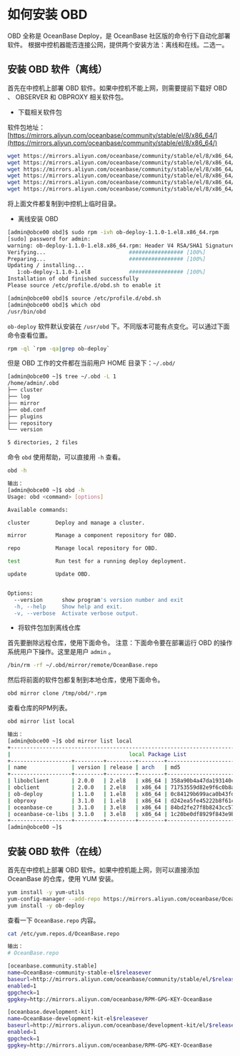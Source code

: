 # 如何安装 OBD  

OBD 全称是 OceanBase Deploy，是 OceanBase 社区版的命令行下自动化部署软件。
根据中控机器能否连接公网，提供两个安装方法：离线和在线。二选一。

## 安装 OBD 软件（离线）

首先在中控机上部署 OBD 软件。如果中控机不能上网，则需要提前下载好 OBD 、 OBSERVER 和 OBPROXY 相关软件包。

+ 下载相关软件包 

软件包地址：[https://mirrors.aliyun.com/oceanbase/community/stable/el/8/x86_64/](https://mirrors.aliyun.com/oceanbase/community/stable/el/8/x86_64/)

```bash
wget https://mirrors.aliyun.com/oceanbase/community/stable/el/8/x86_64/ob-deploy-1.1.0-1.el8.x86_64.rpm
wget https://mirrors.aliyun.com/oceanbase/community/stable/el/8/x86_64/oceanbase-ce-3.1.0-3.el8.x86_64.rpm
wget https://mirrors.aliyun.com/oceanbase/community/stable/el/8/x86_64/oceanbase-ce-libs-3.1.0-3.el8.x86_64.rpm
wget https://mirrors.aliyun.com/oceanbase/community/stable/el/8/x86_64/obclient-2.0.0-2.el8.x86_64.rpm
wget https://mirrors.aliyun.com/oceanbase/community/stable/el/8/x86_64/libobclient-2.0.0-2.el8.x86_64.rpm
wget https://mirrors.aliyun.com/oceanbase/community/stable/el/8/x86_64/obproxy-3.1.0-1.el8.x86_64.rpm

```

将上面文件都复制到中控机上临时目录。

+ 离线安装 OBD 

```bash
[admin@obce00 obd]$ sudo rpm -ivh ob-deploy-1.1.0-1.el8.x86_64.rpm
[sudo] password for admin:
warning: ob-deploy-1.1.0-1.el8.x86_64.rpm: Header V4 RSA/SHA1 Signature, key ID e9b4a7aa: NOKEY
Verifying...                          ################# [100%]
Preparing...                          ################# [100%]
Updating / installing...
   1:ob-deploy-1.1.0-1.el8            ################# [100%]
Installation of obd finished successfully
Please source /etc/profile.d/obd.sh to enable it

[admin@obce00 obd]$ source /etc/profile.d/obd.sh
[admin@obce00 obd]$ which obd
/usr/bin/obd
```

`ob-deploy` 软件默认安装在 `/usr/obd` 下。不同版本可能有点变化。可以通过下面命令查看位置。

```bash
rpm -ql `rpm -qa|grep ob-deploy`
```

但是 OBD 工作的文件都在当前用户 HOME 目录下：`~/.obd/` 

```bash
[admin@obce00 ~]$ tree ~/.obd -L 1
/home/admin/.obd
├── cluster
├── log
├── mirror
├── obd.conf
├── plugins
├── repository
└── version

5 directories, 2 files

```

命令 `obd` 使用帮助，可以直接用 `-h` 查看。

```bash
obd -h

输出：
[admin@obce00 ~]$ obd -h
Usage: obd <command> [options]

Available commands:

cluster        Deploy and manage a cluster.

mirror         Manage a component repository for OBD.

repo           Manage local repository for OBD.

test           Run test for a running deploy deployment.

update         Update OBD.


Options:
  --version      show program's version number and exit
  -h, --help     Show help and exit.
  -v, --verbose  Activate verbose output.

```

+ 将软件包加到离线仓库

首先要删除远程仓库，使用下面命令。
注意：下面命令要在部署运行 OBD 的操作系统用户下操作。这里是用户 `admin` 。

```bash
/bin/rm -rf ~/.obd/mirror/remote/OceanBase.repo
```

然后将前面的软件包都复制到本地仓库，使用下面命令。

```bash
obd mirror clone /tmp/obd/*.rpm

```

查看仓库的RPM列表。

```bash
obd mirror list local

输出：
[admin@obce00 ~]$ obd mirror list local
+-------------------------------------------------------------------------------------------+
|                                     local Package List                                    |
+-------------------+---------+---------+--------+------------------------------------------+
| name              | version | release | arch   | md5                                      |
+-------------------+---------+---------+--------+------------------------------------------+
| libobclient       | 2.0.0   | 2.el8   | x86_64 | 358a90b4a47da193140c3bee023b2450126de4c6 |
| obclient          | 2.0.0   | 2.el8   | x86_64 | 71753559d82e9f6c0b8a6d949b9a5194c6c53dc6 |
| ob-deploy         | 1.1.0   | 1.el8   | x86_64 | 0c84129b699aca0b43fdfb01fb2c4439f36ff856 |
| obproxy           | 3.1.0   | 1.el8   | x86_64 | d242ea5fe45222b8f61c3135ba2aaa778c61ea22 |
| oceanbase-ce      | 3.1.0   | 3.el8   | x86_64 | 84bd2fe27f8b8243cc57d8a3f68b4c50f94aab80 |
| oceanbase-ce-libs | 3.1.0   | 3.el8   | x86_64 | 1c20be0df8929f843e9bdd509de4916f883d62f8 |
+-------------------+---------+---------+--------+------------------------------------------+
[admin@obce00 ~]$
```

## 安装 OBD 软件（在线）

首先在中控机上部署 OBD 软件。如果中控机能上网，则可以直接添加 OceanBase 的仓库，使用 YUM 安装。

```bash
yum install -y yum-utils
yum-config-manager --add-repo https://mirrors.aliyun.com/oceanbase/OceanBase.repo
yum install -y ob-deploy

```

查看一下 `OceanBase.repo` 内容。

```bash
cat /etc/yum.repos.d/OceanBase.repo

输出：
# OceanBase.repo

[oceanbase.community.stable]
name=OceanBase-community-stable-el$releasever
baseurl=http://mirrors.aliyun.com/oceanbase/community/stable/el/$releasever/$basearch/
enabled=1
gpgcheck=1
gpgkey=http://mirrors.aliyun.com/oceanbase/RPM-GPG-KEY-OceanBase

[oceanbase.development-kit]
name=OceanBase-development-kit-el$releasever
baseurl=http://mirrors.aliyun.com/oceanbase/development-kit/el/$releasever/$basearch/
enabled=1
gpgcheck=1
gpgkey=http://mirrors.aliyun.com/oceanbase/RPM-GPG-KEY-OceanBase

```
